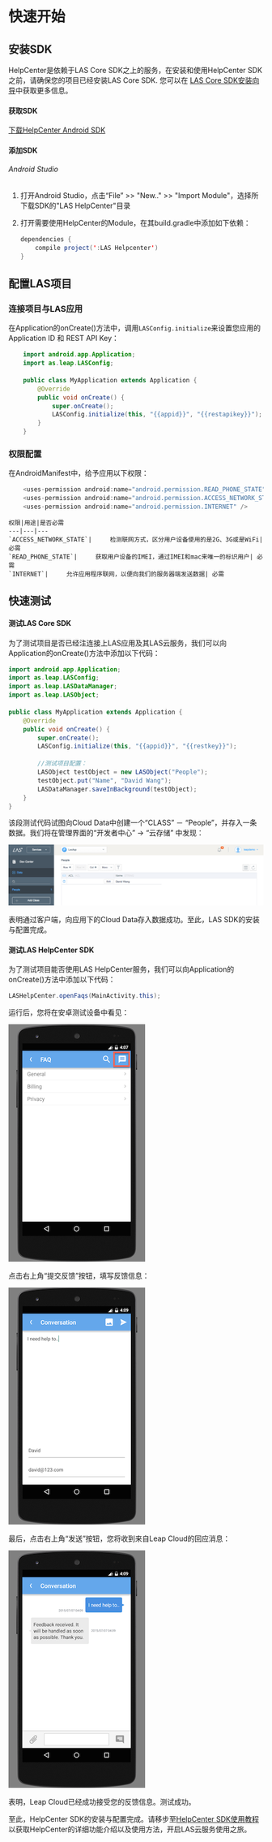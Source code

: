 # 快速开始

##	安装SDK

HelpCenter是依赖于LAS Core SDK之上的服务，在安装和使用HelpCenter SDK之前，请确保您的项目已经安装LAS Core SDK. 您可以在 [LAS Core SDK安装向导](...)中获取更多信息。

####	获取SDK

[下载HelpCenter Android SDK](...)
	
####	添加SDK

######	Android Studio 

1. 	打开Android Studio，点击“File” >> "New.." >> "Import Module"，选择所下载SDK的"LAS HelpCenter"目录
2. 	打开需要使用HelpCenter的Module，在其build.gradle中添加如下依赖：

	```java
	dependencies {
	    compile project(':LAS Helpcenter')
	}
	```

	
##	配置LAS项目

###	连接项目与LAS应用
	
在Application的onCreate()方法中，调用`LASConfig.initialize`来设置您应用的Application ID 和 REST API Key：
	
```java
	import android.app.Application;
	import as.leap.LASConfig;

	public class MyApplication extends Application {
		@Override
		public void onCreate() {
		    super.onCreate();
		    LASConfig.initialize(this, "{{appid}}", "{{restapikey}}");
		}
	}
```
	
###	权限配置

在AndroidManifest中，给予应用以下权限：
	
```java
	<uses-permission android:name="android.permission.READ_PHONE_STATE" />
   	<uses-permission android:name="android.permission.ACCESS_NETWORK_STATE" />
   	<uses-permission android:name="android.permission.INTERNET" />
```
	
	权限|用途|是否必需
	---|---|---
	`ACCESS_NETWORK_STATE`|		检测联网方式，区分用户设备使用的是2G、3G或是WiFi| 必需
	`READ_PHONE_STATE`| 	获取用户设备的IMEI，通过IMEI和mac来唯一的标识用户| 必需
	`INTERNET`| 	允许应用程序联网，以便向我们的服务器端发送数据| 必需
	
##	快速测试

#### 测试LAS Core SDK

为了测试项目是否已经注连接上LAS应用及其LAS云服务，我们可以向Application的onCreate()方法中添加以下代码：

```java
import android.app.Application;
import as.leap.LASConfig;
import as.leap.LASDataManager;
import as.leap.LASObject;

public class MyApplication extends Application {
    @Override
    public void onCreate() {
        super.onCreate();
        LASConfig.initialize(this, "{{appid}}", "{{restkey}}");
        
        //测试项目配置：
        LASObject testObject = new LASObject("People");
        testObject.put("Name", "David Wang");
        LASDataManager.saveInBackground(testObject);
    }
}
```

该段测试代码试图向Cloud Data中创建一个“CLASS” － “People”，并存入一条数据。我们将在管理界面的“开发者中心” -> “云存储” 中发现：

![imgSDKQSTestAddObj](../../../images/imgSDKQSTestAddObj.png)

表明通过客户端，向应用下的Cloud Data存入数据成功。至此，LAS SDK的安装与配置完成。

#### 测试LAS HelpCenter SDK
为了测试项目能否使用LAS HelpCenter服务，我们可以向Application的onCreate()方法中添加以下代码：

```java
LASHelpCenter.openFaqs(MainActivity.this);
```

运行后，您将在安卓测试设备中看见：

![imgSupportHome](../../../images/imgSupportHome.png)

点击右上角“提交反馈”按钮，填写反馈信息：

![imgSupportAddMsg](../../../images/imgSupportAddMsg.png)

最后，点击右上角“发送”按钮，您将收到来自Leap Cloud的回应消息：

![imgSupportConversation](../../../images/imgSupportConversation.png)

表明，Leap Cloud已经成功接受您的反馈信息。测试成功。

至此，HelpCenter SDK的安装与配置完成。请移步至[HelpCenter SDK使用教程](...)以获取HelpCenter的详细功能介绍以及使用方法，开启LAS云服务使用之旅。